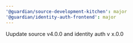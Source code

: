 ```yaml
---
'@guardian/source-development-kitchen': major
'@guardian/identity-auth-frontend': major
---
```


Uupdate source v4.0.0 and identity auth v x.0.0
